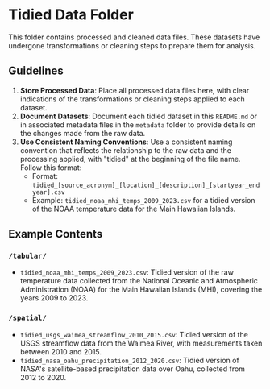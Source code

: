 # Tidied Data Folder

This folder contains processed and cleaned data files.
These datasets have undergone transformations or cleaning steps to prepare them for analysis.

## Guidelines

1.  **Store Processed Data**: Place all processed data files here, with clear indications of the transformations or cleaning steps applied to each dataset.
2.  **Document Datasets**: Document each tidied dataset in this `README.md` or in associated metadata files in the `metadata` folder to provide details on the changes made from the raw data.
3.  **Use Consistent Naming Conventions**: Use a consistent naming convention that reflects the relationship to the raw data and the processing applied, with "tidied" at the beginning of the file name. Follow this format:
    - Format: `tidied_[source_acronym]_[location]_[description]_[startyear_endyear].csv`
    - Example: `tidied_noaa_mhi_temps_2009_2023.csv` for a tidied version of the NOAA temperature data for the Main Hawaiian Islands.

## Example Contents

### `/tabular/`

- `tidied_noaa_mhi_temps_2009_2023.csv`: Tidied version of the raw temperature data collected from the National Oceanic and Atmospheric Administration (NOAA) for the Main Hawaiian Islands (MHI), covering the years 2009 to 2023.

### `/spatial/`

- `tidied_usgs_waimea_streamflow_2010_2015.csv`: Tidied version of the USGS streamflow data from the Waimea River, with measurements taken between 2010 and 2015.
- `tidied_nasa_oahu_precipitation_2012_2020.csv`: Tidied version of NASA's satellite-based precipitation data over Oahu, collected from 2012 to 2020.
